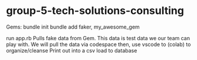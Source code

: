 # group-5-tech-solutions-consulting

<!-- TODO: description -->




<!-- TODO: Installation -->
Gems:
bundle init
bundle add faker, my_awesome_gem


<!-- TODO: how to use -->
run app.rb
Pulls fake data from Gem.  This data is test data we our team can play with.
We will pull the data via codespace then, use vscode to (colab) to organize/cleanse
Print out into a csv
load to database



<!-- TODO: Contributing -->
